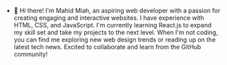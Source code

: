 - 👋 Hi there! I'm Mahid Miah, an aspiring web developer with a passion for creating engaging and interactive websites. I have experience with HTML, CSS, and JavaScript. I'm currently learning React.js to expand my skill set and take my projects to the next level. When I'm not coding, you can find me exploring new web design trends or reading up on the latest tech news. Excited to collaborate and learn from the GitHub community!
